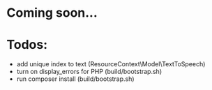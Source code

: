 # Coming soon...

# Todos:

- add unique index to text (ResourceContext\Model\TextToSpeech)
- turn on display_errors for PHP (build/bootstrap.sh)
- run composer install (build/bootstrap.sh)